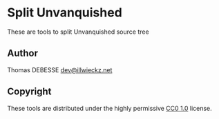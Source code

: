 Split Unvanquished
==================

These are tools to split Unvanquished source tree

Author
------

Thomas DEBESSE <dev@illwieckz.net>

Copyright
---------

These tools are distributed under the highly permissive [CC0 1.0](https://creativecommons.org/publicdomain/zero/1.0/) license.
